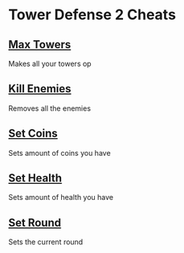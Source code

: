 # Tower Defense 2 Cheats

## [Max Towers](maxTowers.js)
Makes all your towers op

## [Kill Enemies](removeEnemies.js)
Removes all the enemies

## [Set Coins](setCoins.js)
Sets amount of coins you have

## [Set Health](setDmg.js)
Sets amount of health you have

## [Set Round](setRound.js)
Sets the current round